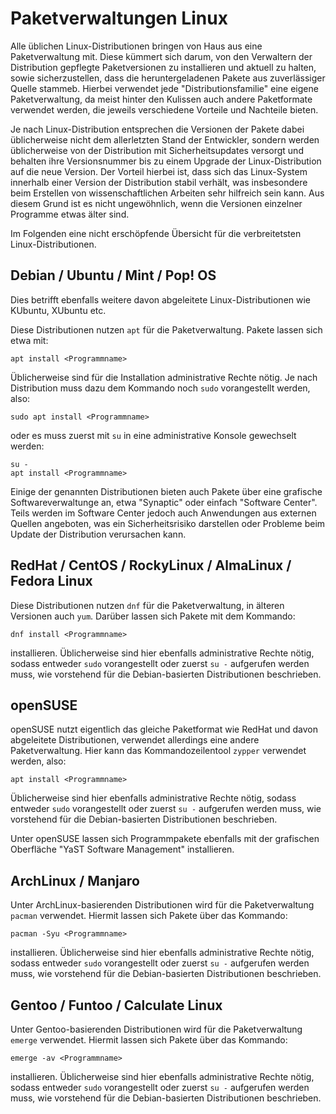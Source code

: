 # Paketverwaltungen Linux

Alle üblichen Linux-Distributionen bringen von Haus aus eine Paketverwaltung mit. Diese kümmert sich darum, von den Verwaltern der Distribution gepflegte Paketversionen zu installieren und aktuell zu halten, sowie sicherzustellen, dass die heruntergeladenen Pakete aus zuverlässiger Quelle stammeb. Hierbei verwendet jede "Distributionsfamilie" eine eigene Paketverwaltung, da meist hinter den Kulissen auch andere Paketformate verwendet werden, die jeweils verschiedene Vorteile und Nachteile bieten.

Je nach Linux-Distribution entsprechen die Versionen der Pakete dabei üblicherweise nicht dem allerletzten Stand der Entwickler, sondern werden üblicherweise von der Distribution mit Sicherheitsupdates versorgt und behalten ihre Versionsnummer bis zu einem Upgrade der Linux-Distribution auf die neue Version. Der Vorteil hierbei ist, dass sich das Linux-System innerhalb einer Version der Distribution stabil verhält, was insbesondere beim Erstellen von wissenschaftlichen Arbeiten sehr hilfreich sein kann. Aus diesem Grund ist es nicht ungewöhnlich, wenn die Versionen einzelner Programme etwas älter sind.

Im Folgenden eine nicht erschöpfende Übersicht für die verbreitetsten Linux-Distributionen.

## Debian / Ubuntu / Mint / Pop! OS

Dies betrifft ebenfalls weitere davon abgeleitete Linux-Distributionen wie KUbuntu, XUbuntu etc.

Diese Distributionen nutzen `apt` für die Paketverwaltung. Pakete lassen sich etwa mit:
```shell
apt install <Programmname>
```
Üblicherweise sind für die Installation administrative Rechte nötig. Je nach Distribution muss dazu dem Kommando noch `sudo` vorangestellt werden, also:
```shell
sudo apt install <Programmname>
```
oder es muss zuerst mit `su` in eine administrative Konsole gewechselt werden:
```shell
su -
apt install <Programmname>
```
Einige der genannten Distributionen bieten auch Pakete über eine grafische Softwareverwaltunge an, etwa "Synaptic" oder einfach "Software Center". Teils werden im Software Center jedoch auch Anwendungen aus externen Quellen angeboten, was ein Sicherheitsrisiko darstellen oder Probleme beim Update der Distribution verursachen kann. 

## RedHat / CentOS / RockyLinux / AlmaLinux / Fedora Linux

Diese Distributionen nutzen `dnf` für die Paketverwaltung, in älteren Versionen auch `yum`. Darüber lassen sich Pakete mit dem Kommando:
```shell
dnf install <Programmname>
```
installieren. Üblicherweise sind hier ebenfalls administrative Rechte nötig, sodass entweder `sudo` vorangestellt oder zuerst `su -` aufgerufen werden muss, wie vorstehend für die Debian-basierten Distributionen beschrieben.

## openSUSE

openSUSE nutzt eigentlich das gleiche Paketformat wie RedHat und davon abgeleitete Distributionen, verwendet allerdings eine andere Paketverwaltung. Hier kann das Kommandozeilentool `zypper` verwendet werden, also:
```shell
apt install <Programmname>
```
Üblicherweise sind hier ebenfalls administrative Rechte nötig, sodass entweder `sudo` vorangestellt oder zuerst `su -` aufgerufen werden muss, wie vorstehend für die Debian-basierten Distributionen beschrieben.

Unter openSUSE lassen sich Programmpakete ebenfalls mit der grafischen Oberfläche "YaST Software Management" installieren.

## ArchLinux / Manjaro

Unter ArchLinux-basierenden Distributionen wird für die Paketverwaltung `pacman` verwendet. Hiermit lassen sich Pakete über das Kommando:
```shell
pacman -Syu <Programmname>
```
installieren. Üblicherweise sind hier ebenfalls administrative Rechte nötig, sodass entweder `sudo` vorangestellt oder zuerst `su -` aufgerufen werden muss, wie vorstehend für die Debian-basierten Distributionen beschrieben.

## Gentoo / Funtoo / Calculate Linux

Unter Gentoo-basierenden Distributionen wird für die Paketverwaltung `emerge` verwendet. Hiermit lassen sich Pakete über das Kommando:
```shell
emerge -av <Programmname>
```
installieren. Üblicherweise sind hier ebenfalls administrative Rechte nötig, sodass entweder `sudo` vorangestellt oder zuerst `su -` aufgerufen werden muss, wie vorstehend für die Debian-basierten Distributionen beschrieben.

